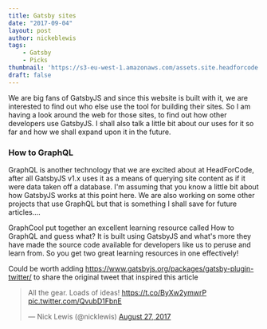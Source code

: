 ```yaml
---
title: Gatsby sites
date: "2017-09-04"
layout: post
author: nickeblewis
tags:
    - Gatsby
    - Picks
thumbnail: 'https://s3-eu-west-1.amazonaws.com/assets.site.headforcode.com/icons/js.png'
draft: false
---
```


We are big fans of GatsbyJS and since this website is built with it, we are interested to find out who else use the tool for building their sites. So I am having a look around the web for those sites, to find out how other developers use GatsbyJS. I shall also talk a little bit about our uses for it so far and how we shall expand upon it in the future.

### How to GraphQL

GraphQL is another technology that we are excited about at HeadForCode, after all GatsbyJS v1.x uses it as a means of querying site content as if it were data taken off a database. I'm assuming that you know a little bit about how GatsbyJS works at this point here. We are also working on some other projects that use GraphQL but that is something I shall save for future articles.... 

GraphCool put together an excellent learning resource called How to GraphQL and guess what? It is built using GatsbyJS and what's more they have made the source code available for developers like us to peruse and learn from. So you get two great learning resources in one effectively!

Could be worth adding https://www.gatsbyjs.org/packages/gatsby-plugin-twitter/ to share the original tweet that inspired this article

<blockquote class="twitter-tweet" data-lang="en"><p lang="en" dir="ltr">All the gear. Loads of ideas! <a href="https://t.co/ByXw2ymwrP">https://t.co/ByXw2ymwrP</a> <a href="https://t.co/QvubD1FbnE">pic.twitter.com/QvubD1FbnE</a></p>&mdash; Nick Lewis (@nicklewis) <a href="https://twitter.com/nicklewis/status/901904700706041857">August 27, 2017</a></blockquote>